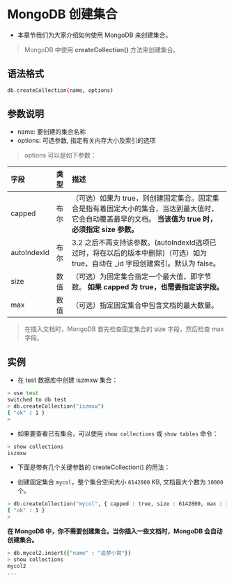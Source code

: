 # MongoDB 创建集合

- 本章节我们为大家介绍如何使用 MongoDB 来创建集合。

> MongoDB 中使用 **createCollection()** 方法来创建集合。

## 语法格式

```sh
db.createCollection(name, options)
```

## 参数说明

- name: 要创建的集合名称
- options: 可选参数, 指定有关内存大小及索引的选项

> options 可以是如下参数：

| 字段        | 类型 | 描述                                                                                                                                                     |
|:------------|:-----|:---------------------------------------------------------------------------------------------------------------------------------------------------------|
| capped      | 布尔 | （可选）如果为 true，则创建固定集合。固定集合是指有着固定大小的集合，当达到最大值时，它会自动覆盖最早的文档。 **当该值为 true 时，必须指定 size 参数。** |
| autoIndexId | 布尔 | 3.2 之后不再支持该参数。(autoIndexId选项已过时，将在以后的版本中删除)（可选）如为 true，自动在 _id 字段创建索引。默认为 false。                      |
| size        | 数值 | （可选）为固定集合指定一个最大值，即字节数。 **如果 capped 为 true，也需要指定该字段。**                                                                 |
| max         | 数值 | （可选）指定固定集合中包含文档的最大数量。                                                                                                               |

> 在插入文档时，MongoDB 首先检查固定集合的 size 字段，然后检查 max 字段。

## 实例

- 在 test 数据库中创建 iszmxw 集合：

```sh
> use test
switched to db test
> db.createCollection("iszmxw")
{ "ok" : 1 }
>
```

- 如果要查看已有集合，可以使用 `show collections` 或 `show tables` 命令：

```sh
> show collections
iszmxw
```

- 下面是带有几个关键参数的 createCollection() 的用法：

- 创建固定集合 `mycol`，整个集合空间大小 `6142800` KB, 文档最大个数为 `10000` 个。

```sh
> db.createCollection("mycol", { capped : true, size : 6142800, max : 10000 })
{ "ok" : 1 }
> 
```

**在 MongoDB 中，你不需要创建集合。当你插入一些文档时，MongoDB 会自动创建集合。**

```sh
> db.mycol2.insert({"name" : "追梦小窝"})
> show collections
mycol2
...
```